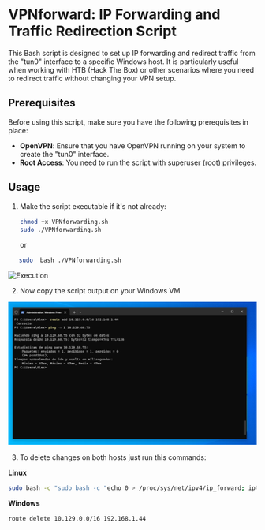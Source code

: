 # VPNforward: IP Forwarding and Traffic Redirection Script

This Bash script is designed to set up IP forwarding and redirect traffic from the "tun0" interface to a specific Windows host. It is particularly useful when working with HTB (Hack The Box) or other scenarios where you need to redirect traffic without changing your VPN setup.

## Prerequisites

Before using this script, make sure you have the following prerequisites in place:

- **OpenVPN**: Ensure that you have OpenVPN running on your system to create the "tun0" interface.
- **Root Access**: You need to run the script with superuser (root) privileges.

## Usage

1. Make the script executable if it's not already:

   ```bash
   chmod +x VPNforwarding.sh 
   sudo ./VPNforwarding.sh
   ```
   or

```bash
   sudo  bash ./VPNforwarding.sh
```

![Execution](/img/VPNforward1,png)

2. Now copy the script output on your Windows VM

![Windows](/img/VPNforward2.png)

3. To delete changes on both hosts just run this commands:

**Linux**

```bash
sudo bash -c "sudo bash -c "echo 0 > /proc/sys/net/ipv4/ip_forward; iptables --flush; iptables --table nat --flush; iptables --delete-chain; iptables --table nat --delete-chain
```
**Windows**

```bash
route delete 10.129.0.0/16 192.168.1.44
```
